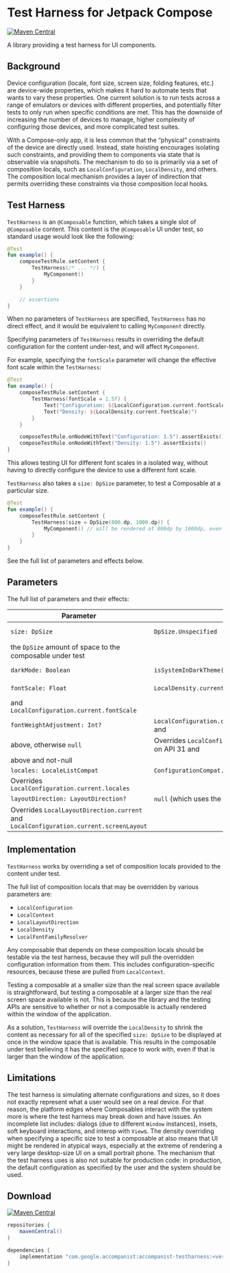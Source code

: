 # Test Harness for Jetpack Compose

[![Maven Central](https://img.shields.io/maven-central/v/com.google.accompanist/accompanist-testharness)](https://search.maven.org/search?q=g:com.google.accompanist)

A library providing a test harness for UI components.

## Background

Device configuration (locale, font size, screen size, folding features, etc.) are device-wide
properties, which makes it hard to automate tests that wants to vary these properties.
One current solution is to run tests across a range of emulators or devices with different
properties, and potentially filter tests to only run when specific conditions are met.
This has the downside of increasing the number of devices to manage, higher complexity of
configuring those devices, and more complicated test suites.

With a Compose-only app, it is less common that the “physical” constraints of the device are
directly used.
Instead, state hoisting encourages isolating such constraints, and providing them to components via
state that is observable via snapshots.
The mechanism to do so is primarily via a set of composition locals, such as `LocalConfiguration`,
`LocalDensity`, and others.
The composition local mechanism provides a layer of indirection that permits overriding these
constraints via those composition local hooks.

## Test Harness

`TestHarness` is an `@Composable` function, which takes a single slot of `@Composable` content.
This content is the `@Composable` UI under test, so standard usage would look like the following:

```kotlin
@Test
fun example() {
    composeTestRule.setContent {
        TestHarness(/* ... */) {
            MyComponent()
        }
    }

    // assertions
}
```

When no parameters of `TestHarness` are specified, `TestHarness` has no direct effect, and it would
be equivalent to calling `MyComponent` directly.

Specifying parameters of `TestHarness` results in overriding the default configuration for the
content under-test, and will affect `MyComponent`.

For example, specifying the `fontScale` parameter will change the effective font scale within
the `TestHarness`:

```kotlin
@Test
fun example() {
    composeTestRule.setContent {
        TestHarness(fontScale = 1.5f) {
            Text("Configuration: ${LocalConfiguration.current.fontScale}")
            Text("Density: ${LocalDensity.current.fontScale}")
        }
    }

    composeTestRule.onNodeWithText("Configuration: 1.5").assertExists()
    composeTestRule.onNodeWithText("Density: 1.5").assertExists()
}
```

This allows testing UI for different font scales in a isolated way, without having to directly
configure the device to use a different font scale.

`TestHarness` also takes a `size: DpSize` parameter, to test a Composable at a particular size.

```kotlin
@Test
fun example() {
    composeTestRule.setContent {
        TestHarness(size = DpSize(800.dp, 1000.dp)) {
            MyComponent() // will be rendered at 800dp by 1000dp, even if the window is smaller
        }
    }
}
```

See the full list of parameters and effects below.

## Parameters

The full list of parameters and their effects:

| Parameter | Default value | Effect |
| - | - | - |
| `size: DpSize` | `DpSize.Unspecified` | If specified, overrides `LocalDensity` if needed to give
the `DpSize` amount of space to the composable under test |
| `darkMode: Boolean` | `isSystemInDarkTheme()` | Overrides `LocalConfiguration.current.uiMode` |
| `fontScale: Float` | `LocalDensity.current.fontScale` | Overrides `LocalDensity.current.fontScale`
and `LocalConfiguration.current.fontScale` |
| `fontWeightAdjustment: Int?` | `LocalConfiguration.current.fontWeightAdjustment` on API 31 and
above, otherwise `null` | Overrides `LocalConfiguration.current.fontWeightAdjustment` on API 31 and
above and not-null |
| `locales: LocaleListCompat` | `ConfigurationCompat.getLocales(LocalConfiguration.current)` |
Overrides `LocalConfiguration.current.locales` |
| `layoutDirection: LayoutDirection?` | `null` (which uses the resulting locale layout direction) |
Overrides `LocalLayoutDirection.current` and `LocalConfiguration.current.screenLayout` |

## Implementation

`TestHarness` works by overriding a set of composition locals provided to the content under test.

The full list of composition locals that may be overridden by various parameters are:

- `LocalConfiguration`
- `LocalContext`
- `LocalLayoutDirection`
- `LocalDensity`
- `LocalFontFamilyResolver`

Any composable that depends on these composition locals should be testable via the test harness,
because they will pull the overridden configuration information from them.
This includes configuration-specific resources, because these are pulled from `LocalContext`.

Testing a composable at a smaller size than the real screen space available is straightforward, but
testing a composable at a larger size than the real screen space available is not. This is because
the library and the testing APIs are sensitive to whether or not a composable is actually rendered
within the window of the application.

As a solution, `TestHarness` will override the `LocalDensity` to shrink the content as necessary
for all of the specified `size: DpSize` to be displayed at once in the window space that is
available. This results in the composable under test believing it has the specified space to work
with, even if that is larger than the window of the application.

## Limitations

The test harness is simulating alternate configurations and sizes, so it does not exactly represent
what a user would see on a real device.
For that reason, the platform edges where Composables interact with the system more is where the
test harness may break down and have issues.
An incomplete list includes: dialogs (due to different `Window` instances), insets, soft keyboard
interactions, and interop with `View`s.
The density overriding when specifying a specific size to test a composable at also means that UI
might be rendered in atypical ways, especially at the extreme of rendering a very large desktop-size
UI on a small portrait phone.
The mechanism that the test harness uses is also not suitable for production code: in production,
the default configuration as specified by the user and the system should be used.

## Download

[![Maven Central](https://img.shields.io/maven-central/v/com.google.accompanist/accompanist-testharness)](https://search.maven.org/search?q=g:com.google.accompanist)

```groovy
repositories {
    mavenCentral()
}

dependencies {
    implementation "com.google.accompanist:accompanist-testharness:<version>"
}
```